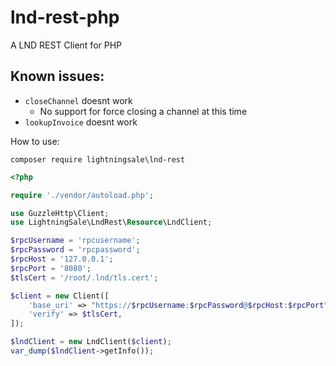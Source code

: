 # lnd-rest-php
A LND REST Client for PHP

## Known issues:
- `closeChannel` doesnt work
  - No support for force closing a channel at this time
- `lookupInvoice` doesnt work 

How to use:

`composer require lightningsale\lnd-rest`

```php
<?php

require './vendor/autoload.php';

use GuzzleHttp\Client;
use LightningSale\LndRest\Resource\LndClient;

$rpcUsername = 'rpcusername';
$rpcPassword = 'rpcpassword';
$rpcHost = '127.0.0.1';
$rpcPort = '8080';
$tlsCert = '/root/.lnd/tls.cert';

$client = new Client([
    'base_uri' => "https://$rpcUsername:$rpcPassword@$rpcHost:$rpcPort",
    'verify' => $tlsCert,
]);

$lndClient = new LndClient($client);
var_dump($lndClient->getInfo());
```